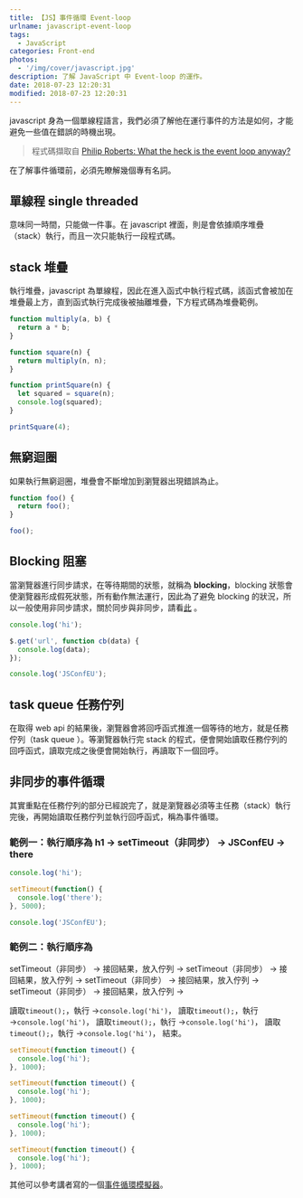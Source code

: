 ```yaml
---
title: 【JS】事件循環 Event-loop
urlname: javascript-event-loop
tags:
  - JavaScript
categories: Front-end
photos:
  - '/img/cover/javascript.jpg'
description: 了解 JavaScript 中 Event-loop 的運作。
date: 2018-07-23 12:20:31
modified: 2018-07-23 12:20:31
---
```


javascript 身為一個單線程語言，我們必須了解他在運行事件的方法是如何，才能避免一些值在錯誤的時機出現。

<!--more-->

> 程式碼擷取自 [Philip Roberts: What the heck is the event loop anyway?](https://2014.jsconf.eu/speakers/philip-roberts-what-the-heck-is-the-event-loop-anyway.html)

在了解事件循環前，必須先瞭解幾個專有名詞。

## 單線程 single threaded

意味同一時間，只能做一件事。在 javascript 裡面，則是會依據順序堆疊（stack）執行，而且一次只能執行一段程式碼。

## stack 堆疊

執行堆疊，javascript 為單線程，因此在進入函式中執行程式碼，該函式會被加在堆疊最上方，直到函式執行完成後被抽離堆疊，下方程式碼為堆疊範例。

```js
function multiply(a, b) {
  return a * b;
}

function square(n) {
  return multiply(n, n);
}

function printSquare(n) {
  let squared = square(n);
  console.log(squared);
}

printSquare(4);
```

## 無窮迴圈

如果執行無窮迴圈，堆疊會不斷增加到瀏覽器出現錯誤為止。

```js
function foo() {
  return foo();
}

foo();
```

## Blocking 阻塞

當瀏覽器進行同步請求，在等待期間的狀態，就稱為 **blocking**，blocking 狀態會使瀏覽器形成假死狀態，所有動作無法運行，因此為了避免 blocking 的狀況，所以一般使用非同步請求，關於同步與非同步，請看[此](https://developer.mozilla.org/zh-TW/docs/Web/API/XMLHttpRequest/Synchronous_and_Asynchronous_Requests) 。

```js
console.log('hi');

$.get('url', function cb(data) {
  console.log(data);
});

console.log('JSConfEU');
```

## task queue 任務佇列

在取得 web api 的結果後，瀏覽器會將回呼函式推進一個等待的地方，就是任務佇列（task queue ）。等瀏覽器執行完 stack 的程式，便會開始讀取任務佇列的回呼函式，讀取完成之後便會開始執行，再讀取下一個回呼。

## 非同步的事件循環

其實重點在任務佇列的部分已經說完了，就是瀏覽器必須等主任務（stack）執行完後，再開始讀取任務佇列並執行回呼函式，稱為事件循環。

### 範例一：執行順序為 h1 → setTimeout（非同步） → JSConfEU → there

```js
console.log('hi');

setTimeout(function() {
  console.log('there');
}, 5000);

console.log('JSConfEU');
```

### 範例二：執行順序為

setTimeout（非同步） → 接回結果，放入佇列 →
setTimeout（非同步） → 接回結果，放入佇列 →
setTimeout（非同步） → 接回結果，放入佇列 →
setTimeout（非同步） → 接回結果，放入佇列 →

讀取`timeout();`，執行 →`console.log('hi')`，
讀取`timeout();`，執行 →`console.log('hi')`，
讀取`timeout();`，執行 →`console.log('hi')`，
讀取`timeout();`，執行 →`console.log('hi')`，
結束。

```js
setTimeout(function timeout() {
  console.log('hi');
}, 1000);

setTimeout(function timeout() {
  console.log('hi');
}, 1000);

setTimeout(function timeout() {
  console.log('hi');
}, 1000);

setTimeout(function timeout() {
  console.log('hi');
}, 1000);
```

其他可以參考講者寫的一個[事件循環模擬器](http://latentflip.com/loupe/?code=ZnVuY3Rpb24gbXVsdGlwbHkoYSwgYikgewogIHJldHVybiBhICogYgp9CgpmdW5jdGlvbiBzcXVhcmUobikgewogIHJldHVybiBtdWx0aXBseShuLCBuKQp9CgpmdW5jdGlvbiBwcmludFNxdWFyZShuKSB7CiAgdmFyIHNxdWFyZWQgPSBzcXVhcmUobikKICBjb25zb2xlLmxvZyhzcXVhcmVkKQp9CgpwcmludFNxdWFyZSg0KTs%3D!!!PGJ1dHRvbj5DbGljayBtZSE8L2J1dHRvbj4%3D)。
